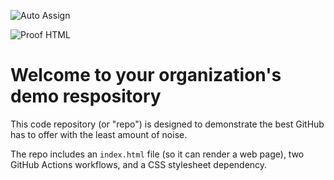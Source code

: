 ![Auto Assign](https://github.com/silotest001/demo-repository/actions/workflows/auto-assign.yml/badge.svg)

![Proof HTML](https://github.com/silotest001/demo-repository/actions/workflows/proof-html.yml/badge.svg)

# Welcome to your organization's demo respository
This code repository (or "repo") is designed to demonstrate the best GitHub has to offer with the least amount of noise.

The repo includes an `index.html` file (so it can render a web page), two GitHub Actions workflows, and a CSS stylesheet dependency.
